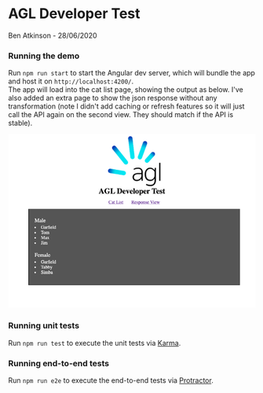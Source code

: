 # AGL Developer Test

Ben Atkinson - 28/06/2020

### Running the demo

Run `npm run start` to start the Angular dev server, which will bundle the app and host it on `http://localhost:4200/`.  
The app will load into the cat list page, showing the output as below. I've also added an extra page to show the json response without any transformation (note I didn't add caching or refresh features so it will just call the API again on the second view. They should match if the API is stable).

![Demo Screenshot](screenshot.png)

### Running unit tests

Run `npm run test` to execute the unit tests via [Karma](https://karma-runner.github.io).

### Running end-to-end tests

Run `npm run e2e` to execute the end-to-end tests via [Protractor](http://www.protractortest.org/).

